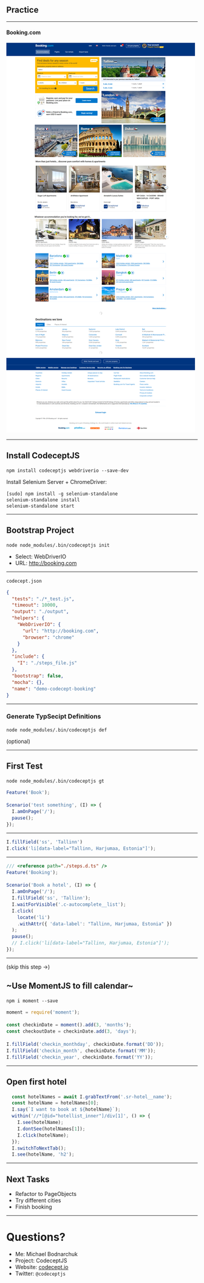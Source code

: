 ## Practice

---

#### Booking.com

![](img/booking.png)

---

## Install CodeceptJS


```
npm install codeceptjs webdriverio --save-dev
```



Install Selenium Server + ChromeDriver:

```
[sudo] npm install -g selenium-standalone
selenium-standalone install
selenium-standalone start
```


---

## Bootstrap Project

```
node node_modules/.bin/codeceptjs init
```

* Select: WebDriverIO
* URL: http://booking.com

---

`codecept.json`

```json
{
  "tests": "./*_test.js",
  "timeout": 10000,
  "output": "./output",
  "helpers": {
    "WebDriverIO": {
      "url": "http://booking.com",
      "browser": "chrome"
    }
  },
  "include": {
    "I": "./steps_file.js"
  },
  "bootstrap": false,
  "mocha": {},
  "name": "demo-codecept-booking"
}
```

---


### Generate TypSecipt Definitions

```
node node_modules/.bin/codeceptjs def
```

(optional)


---

## First Test

```
node node_modules/.bin/codeceptjs gt
```


```js
Feature('Book');

Scenario('test something', (I) => {
  I.amOnPage('/');
  pause();
});

```

---

```js
I.fillField('ss', 'Tallinn')
I.click('li[data-label="Tallinn, Harjumaa, Estonia"]');
```

---

```js
/// <reference path="./steps.d.ts" />
Feature('Booking');

Scenario('Book a hotel', (I) => {
  I.amOnPage('/');
  I.fillField('ss', 'Tallinn');
  I.waitForVisible('.c-autocomplete__list');
  I.click(
    locate('li')
    .withAttr({ 'data-label': "Tallinn, Harjumaa, Estonia" })
  );
  pause();
  // I.click('li[data-label="Tallinn, Harjumaa, Estonia"]');
});
```

---

(skip this step ->)

## ~Use MomentJS to fill calendar~

```
npm i moment --save
```

```js
moment = require('moment');

const checkinDate = moment().add(3, 'months');
const checkoutDate = checkinDate.add(3, 'days');

I.fillField('checkin_monthday', checkinDate.format('DD'));
I.fillField('checkin_month', checkinDate.format('MM'));
I.fillField('checkin_year', checkinDate.format('YY'));
```

---

## Open first hotel

```js
  const hotelNames = await I.grabTextFrom('.sr-hotel__name');
  const hotelName = hotelNames[0];
  I.say(`I want to book at ${hotelName}`);
  within('//*[@id="hotellist_inner"]/div[1]', () => {
    I.see(hotelName);
    I.dontSee(hotelNames[1]);    
    I.click(hotelName);
  });
  I.switchToNextTab();
  I.see(hotelName, 'h2');
```

---

## Next Tasks

* Refactor to PageObjects
* Try different cities
* Finish booking

---

# Questions?

* Me: Michael Bodnarchuk
* Project: CodeceptJS
* Website: [codecept.io](http://codecept.io)
* Twitter: `@codeceptjs`
